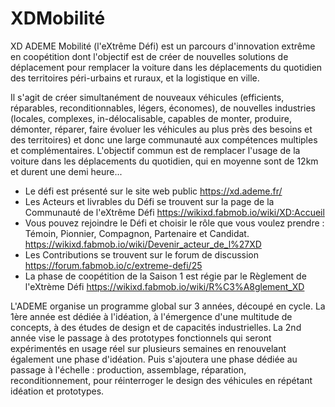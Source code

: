 # XDMobilité
XD ADEME Mobilité (l'eXtrême Défi) est un parcours d'innovation extrême en coopétition dont l'objectif est de créer de nouvelles solutions de déplacement pour remplacer la voiture dans les déplacements du quotidien des territoires péri-urbains et ruraux, et la logistique en ville.

Il s'agit de créer simultanément de nouveaux véhicules (efficients, réparables, reconditionnables, légers, économes), de nouvelles industries (locales, complexes, in-délocalisable, capables de monter, produire, démonter, réparer, faire évoluer les véhicules au plus près des besoins et des territoires) et donc une large communauté aux compétences multiples et complémentaires. L'objectif commun est de remplacer l'usage de la voiture dans les déplacements du quotidien, qui en moyenne sont de 12km et durent une demi heure...

* Le défi est présenté sur le site web public https://xd.ademe.fr/
* Les Acteurs et livrables du Défi se trouvent sur la page de la Communauté de l'eXtrême Défi https://wikixd.fabmob.io/wiki/XD:Accueil
* Vous pouvez rejoindre le Défi et choisir le rôle que vous voulez prendre : Témoin, Pionnier, Compagnon, Partenaire et Candidat. https://wikixd.fabmob.io/wiki/Devenir_acteur_de_l%27XD
* Les Contributions se trouvent sur le forum de discussion https://forum.fabmob.io/c/extreme-defi/25
* La phase de coopétition de la Saison 1 est régie par le Règlement de l'eXtrème Défi https://wikixd.fabmob.io/wiki/R%C3%A8glement_XD

L'ADEME organise un programme global sur 3 années, découpé en cycle. La 1ère année est dédiée à l'idéation, à l'émergence d'une multitude de concepts, à des études de design et de capacités industrielles. La 2nd année vise le passage à des prototypes fonctionnels qui seront expérimentés en usage réel sur plusieurs semaines en renouvelant également une phase d'idéation. Puis s'ajoutera une phase dédiée au passage à l'échelle : production, assemblage, réparation, reconditionnement, pour réinterroger le design des véhicules en répétant idéation et prototypes.
